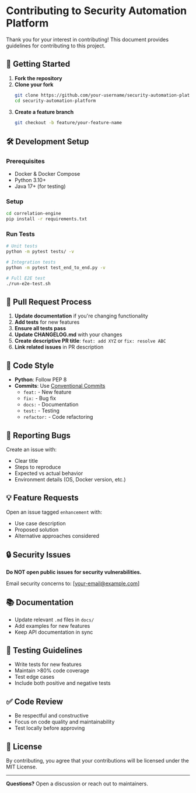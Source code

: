 # Contributing to Security Automation Platform

Thank you for your interest in contributing! This document provides guidelines for contributing to this project.

## 🚀 Getting Started

1. **Fork the repository**
2. **Clone your fork**
   ```bash
   git clone https://github.com/your-username/security-automation-platform.git
   cd security-automation-platform
   ```
3. **Create a feature branch**
   ```bash
   git checkout -b feature/your-feature-name
   ```

## 🛠️ Development Setup

### Prerequisites
- Docker & Docker Compose
- Python 3.10+
- Java 17+ (for testing)

### Setup
```bash
cd correlation-engine
pip install -r requirements.txt
```

### Run Tests
```bash
# Unit tests
python -m pytest tests/ -v

# Integration tests
python -m pytest test_end_to_end.py -v

# Full E2E test
./run-e2e-test.sh
```

## 📝 Pull Request Process

1. **Update documentation** if you're changing functionality
2. **Add tests** for new features
3. **Ensure all tests pass**
4. **Update CHANGELOG.md** with your changes
5. **Create descriptive PR title**: `feat: add XYZ` or `fix: resolve ABC`
6. **Link related issues** in PR description

## 🎯 Code Style

- **Python**: Follow PEP 8
- **Commits**: Use [Conventional Commits](https://www.conventionalcommits.org/)
  - `feat:` - New feature
  - `fix:` - Bug fix
  - `docs:` - Documentation
  - `test:` - Testing
  - `refactor:` - Code refactoring

## 🐛 Reporting Bugs

Create an issue with:
- Clear title
- Steps to reproduce
- Expected vs actual behavior
- Environment details (OS, Docker version, etc.)

## 💡 Feature Requests

Open an issue tagged `enhancement` with:
- Use case description
- Proposed solution
- Alternative approaches considered

## 🔒 Security Issues

**Do NOT open public issues for security vulnerabilities.**

Email security concerns to: [your-email@example.com]

## 📚 Documentation

- Update relevant `.md` files in `docs/`
- Add examples for new features
- Keep API documentation in sync

## 🧪 Testing Guidelines

- Write tests for new features
- Maintain >80% code coverage
- Test edge cases
- Include both positive and negative tests

## ✅ Code Review

- Be respectful and constructive
- Focus on code quality and maintainability
- Test locally before approving

## 📜 License

By contributing, you agree that your contributions will be licensed under the MIT License.

---

**Questions?** Open a discussion or reach out to maintainers.
